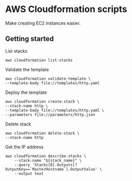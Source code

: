 # AWS Cloudformation scripts

Make creating EC2 instances easier.

## Getting started

List stacks

```
aws cloudformation list-stacks
```

Validate the template
```
aws cloudformation validate-template \
--template-body file://templates/http.yaml
```

Deploy the template
```
aws cloudformation create-stack \
--stack-name http \
--template-body file://templates/http.yaml \
--parameters file://parameters/http.json
```

Delete stack
```
aws cloudformation delete-stack \
--stack-name http
```

Get the IP address
```
aws cloudformation describe-stacks \
    --stack-name "${stack_name}" \
    --query 'Stacks[0].Outputs[?OutputKey==`MasterHostname`].OutputValue' \
    --output text
```
